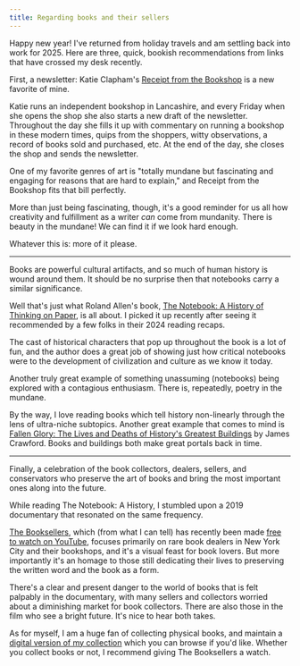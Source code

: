 ```yaml
---
title: Regarding books and their sellers
---
```


Happy new year! I've returned from holiday travels and am settling back into work for 2025. Here are three, quick, bookish recommendations from links that have crossed my desk recently.

First, a newsletter: Katie Clapham's [Receipt from the Bookshop](https://katieclapham.substack.com) is a new favorite of mine. 

Katie runs an independent bookshop in Lancashire, and every Friday when she opens the shop she also starts a new draft of the newsletter. Throughout the day she fills it up with commentary on running a bookshop in these modern times, quips from the shoppers, witty observations, a record of books sold and purchased, etc. At the end of the day, she closes the shop and sends the newsletter. 

One of my favorite genres of art is "totally mundane but fascinating and engaging for reasons that are hard to explain," and Receipt from the Bookshop fits that bill perfectly.

More than just being fascinating, though, it's a good reminder for us all how creativity and fulfillment as a writer _can_ come from mundanity. There is beauty in the mundane! We can find it if we look hard enough. 

Whatever this is: more of it please.

<hr class='break' />

Books are powerful cultural artifacts, and so much of human history is wound around them. It should be no surprise then that notebooks carry a similar significance. 

Well that's just what Roland Allen's book, [The Notebook: A History of Thinking on Paper](https://roland-allen.com), is all about. I picked it up recently after seeing it recommended by a few folks in their 2024 reading recaps.

The cast of historical characters that pop up throughout the book is a lot of fun, and the author does a great job of showing just how critical notebooks were to the development of civilization and culture as we know it today.

Another truly great example of something unassuming (notebooks) being explored with a contagious enthusiasm. There is, repeatedly, poetry in the mundane. 

By the way, I love reading books which tell history non-linearly through the lens of ultra-niche subtopics. Another great example that comes to mind is [Fallen Glory: The Lives and Deaths of History's Greatest Buildings](https://bookshop.org/p/books/fallen-glory-the-lives-and-deaths-of-history-s-greatest-buildings-james-crawford/8505887) by James Crawford. Books and buildings both make great portals back in time.

<hr class='break' />

Finally, a celebration of the book collectors, dealers, sellers, and conservators who preserve the art of books and bring the most important ones along into the future. 

While reading The Notebook: A History, I stumbled upon a 2019 documentary that resonated on the same frequency. 

[The Booksellers](https://booksellersdocumentary.com), which (from what I can tell) has recently been made [free to watch on YouTube](https://www.youtube.com/watch?v=oM17mX_C0Cw), focuses primarily on rare book dealers in New York City and their bookshops, and it's a visual feast for book lovers. But more importantly it's an homage to those still dedicating their lives to preserving the written word and the book as a form. 

There's a clear and present danger to the world of books that is felt palpably in the documentary, with many sellers and collectors worried about a diminishing market for book collectors. There are also those in the film who see a bright future. It's nice to hear both takes. 

As for myself, I am a huge fan of collecting physical books, and maintain a [digital version of my collection](https://books.chsmc.org) which you can browse if you'd like. Whether you collect books or not, I recommend giving The Booksellers a watch. 